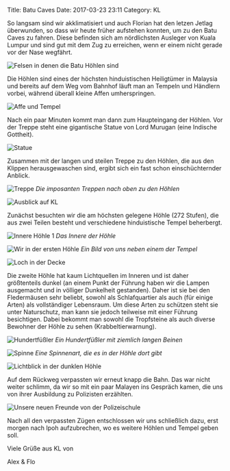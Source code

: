 Title: Batu Caves
Date: 2017-03-23 23:11
Category: KL

So langsam sind wir akklimatisiert und auch Florian hat den letzen Jetlag überwunden, so dass wir heute früher aufstehen konnten, um zu den Batu Caves zu fahren. Diese befinden sich am nördlichsten Ausleger von Kuala Lumpur und sind gut mit dem Zug zu erreichen, wenn er einem nicht gerade vor der Nase wegfährt.

![Felsen in denen die Batu Höhlen sind]({filename}/images/4_batu_mountains.jpg)

Die Höhlen sind eines der höchsten hinduistischen Heiligtümer in Malaysia und bereits auf dem Weg vom Bahnhof läuft man an Tempeln und Händlern vorbei, während überall kleine Affen umherspringen.

![Affe und Tempel]({filename}/images/4_monkey_and_temple.jpg)

Nach ein paar Minuten kommt man dann zum Haupteingang der Höhlen. Vor der Treppe steht eine gigantische Statue von Lord Murugan (eine Indische Gottheit).

![Statue]({filename}/images/4_murugan.jpg)

Zusammen mit der langen und steilen Treppe zu den Höhlen, die aus den Klippen herausgewaschen sind, ergibt sich ein fast schon einschüchternder Anblick.

![Treppe]({filename}/images/4_stairs.jpg)
*Die imposanten Treppen nach oben zu den Höhlen*

![Ausblick auf KL]({filename}/images/4_view_kl.jpg)

Zunächst besuchten wir die am höchsten gelegene Höhle (272 Stufen), die aus zwei Teilen besteht und verschiedene hinduistische Tempel beherbergt.

![Innere Höhle 1]({filename}/images/4_temples_in_cave.jpg)
*Das Innere der Höhle*

![Wir in der ersten Höhle]({filename}/images/4_us_in_cave.jpg)
*Ein Bild von uns neben einem der Tempel*

![Loch in der Decke]({filename}/images/4_ceiling_hole.jpg)

Die zweite Höhle hat kaum Lichtquellen im Inneren und ist daher größtenteils dunkel (an einem Punkt der Führung haben wir die Lampen ausgemacht und in völliger Dunkelheit gestanden). Daher ist sie bei den Fledermäusen sehr beliebt, sowohl als Schlafquartier als auch (für einige Arten) als vollständiger Lebensraum. Um diese Arten zu schützen steht sie unter Naturschutz, man kann sie jedoch teilweise mit einer Führung besichtigen. Dabei bekommt man sowohl die Tropfsteine als auch diverse Bewohner der Höhle zu sehen (Krabbeltierwarnung).

![Hundertfüßler]({filename}/images/4_centipede.jpg)
*Ein Hundertfüßler mit ziemlich langen Beinen*

![Spinne]({filename}/images/4_spider.jpg)
*Eine Spinnenart, die es in der Höhle dort gibt*

![Lichtblick in der dunklen Höhle]({filename}/images/4_light_cone.jpg)

Auf dem Rückweg verpassten wir erneut knapp die Bahn. Das war nicht weiter schlimm, da wir so mit ein paar Malayen ins Gespräch kamen, die uns von ihrer Ausbildung zu Polizisten erzählten.

![Unsere neuen Freunde von der Polizeischule]({filename}/images/4_new_friends.jpg)

Nach all den verpassten Zügen entschlossen wir uns schließlich dazu, erst morgen nach Ipoh aufzubrechen, wo es weitere Höhlen und Tempel geben soll.

Viele Grüße aus KL von

Alex & Flo
